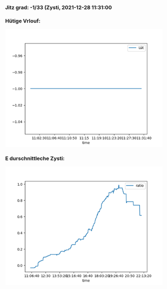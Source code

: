 ### Jitz grad: -1/33 (Zysti, 2021-12-28 11:31:00

### Hütige Vrlouf:
![Graph](Today.png)

### E durschnittleche Zysti:
![Graph](Zysti.png)